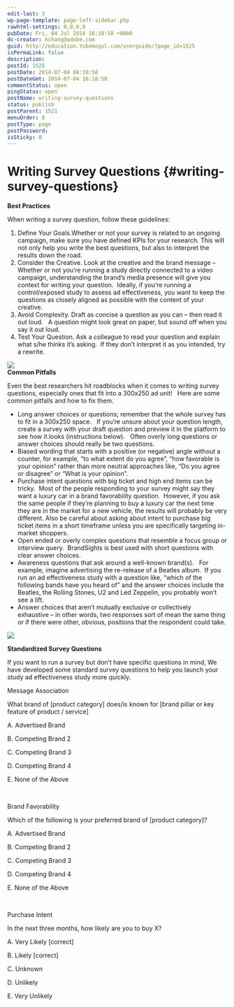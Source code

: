 ```yaml
---
edit-last: 3
wp-page-template: page-left-sidebar.php
rawhtml-settings: 0,0,0,0
pubDate: Fri, 04 Jul 2014 16:10:58 +0000
dc-creator: hchang@adobe.com
guid: http://education.tubemogul.com/userguide/?page_id=1525
isPermaLink: false
description: 
postId: 1525
postDate: 2014-07-04 08:10:58
postDateGmt: 2014-07-04 16:10:58
commentStatus: open
pingStatus: open
postName: writing-survey-questions
status: publish
postParent: 1521
menuOrder: 0
postType: page
postPassword: 
isSticky: 0
---
```


# Writing Survey Questions {#writing-survey-questions}

**Best Practices**
  
When writing a survey question, follow these&nbsp;guidelines:

1. Define Your Goals.Whether or not your survey is related to an ongoing campaign, make sure you have&nbsp;defined KPIs&nbsp;for your research. This will not only help you write the best questions, but also to interpret the results down the road.
1. Consider the Creative.&nbsp;Look at the creative and the brand message – Whether or not you’re running a study directly connected to a video campaign, understanding the brand’s media presence will give you context for writing your question.&nbsp; Ideally, if you’re running a control/exposed study to assess ad effectiveness, you want to keep the questions as closely aligned as possible with the content of your creative.
1. Avoid Complexity.&nbsp;Draft as concise a question as you can – then read it out loud.&nbsp;&nbsp; A question might look great on paper, but sound off when you say it out loud.
1. Test Your Question.&nbsp;Ask a colleague to read your question and explain what s/he thinks it’s asking.&nbsp; If they don’t interpret it as you intended, try a rewrite.

![](http://help.tubemogul.com:8443/download/attachments/951463/line%2011.37.19%20AM.jpg?version=1&modificationDate=1364431203000&api=v2)   
**Common Pitfalls**
  
Even the best researchers hit roadblocks when it comes to writing survey questions, especially ones that fit into a 300x250 ad unit!&nbsp;&nbsp; Here are some common pitfalls and how to fix them.

* Long answer choices or questions;&nbsp;remember that the whole survey has to fit in a 300x250 space.&nbsp;&nbsp; If you’re unsure about your question length, create a survey with your draft question and preview it in the platform to see how it looks (instructions below).&nbsp;&nbsp; Often overly long questions or answer choices should really be two questions.
* Biased wording that starts with a positive (or negative) angle without a counter, for example, “to what extent do you agree”, “how favorable is your opinion” rather than more neutral approaches like, “Do you agree or disagree” or “What is your opinion”.
* Purchase intent questions&nbsp;with big ticket and high end items can be tricky.&nbsp; Most of the people responding to your survey might say they want a luxury car in a brand favorability question.&nbsp; However, if you ask the same people if they’re planning to buy a luxury car the next time they are in the market for a new vehicle, the results will probably be very different. Also be careful about asking about intent to purchase big ticket items in a short timeframe unless you are specifically targeting in-market shoppers.
* Open ended or overly complex&nbsp;questions that resemble a focus group or interview query.&nbsp;&nbsp;BrandSights is best used with short questions with clear answer choices.
* Awareness questions that ask around a well-known brand(s).&nbsp;&nbsp; For example, imagine advertising the re-release of a Beatles album.&nbsp; If you run an ad effectiveness study with a question like, “which of the following bands have you heard of” and the answer choices include the Beatles, the Rolling Stones, U2 and Led Zeppelin, you probably won’t see a lift.
* Answer choices that aren’t mutually exclusive or collectively exhaustive&nbsp;– in other words, two responses sort of mean the same thing or if there were other, obvious, positions that the respondent could take.

![](http://help.tubemogul.com:8443/download/attachments/951463/line%2011.37.19%20AM.jpg?version=1&modificationDate=1364431203000&api=v2)

**Standardized Survey Questions**
  
If you want to run a survey but don’t have specific questions in mind, We have developed some standard survey questions to help you launch your study ad effectiveness study more quickly.

Message Association

What brand of [product category] does/is known for [brand pillar or key feature of product / service]

A. Advertised Brand

B. Competing Brand 2

C. Competing Brand 3

D. Competing Brand 4

E. None of the Above

&nbsp;

Brand Favorability

Which of the following is your preferred brand of [product category]?

A. Advertised Brand

B. Competing Brand 2

C. Competing Brand 3

D. Competing Brand 4

E. None of the Above

&nbsp;

Purchase Intent

In the next three months, how likely are you to buy X?

A. Very Likely [correct]

B. Likely [correct]

C. Unknown

D. Unlikely

E. Very Unlikely
&nbsp; 